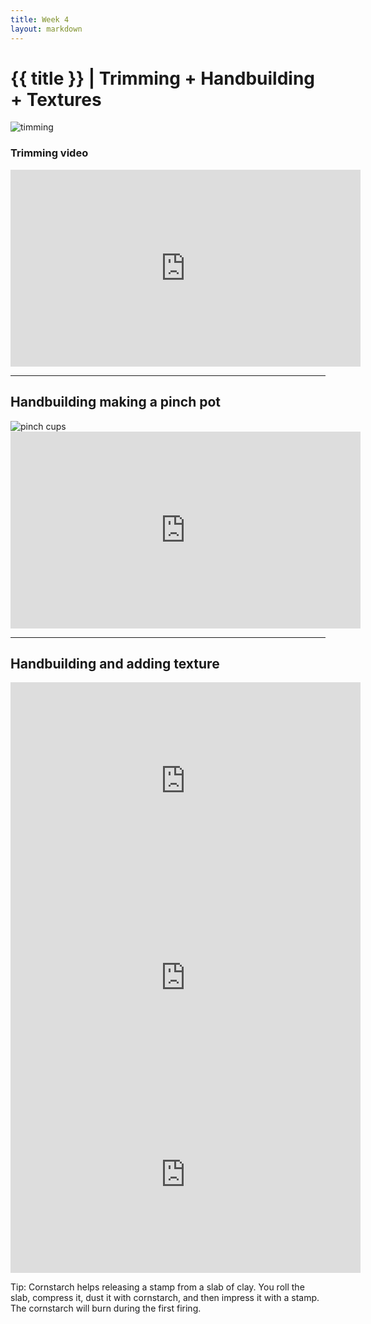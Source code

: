 ```yaml
---
title: Week 4
layout: markdown
---
```


<h1 class = "mt-20 font-light">{{ title }} | Trimming + Handbuilding + Textures </h1>



<!-- This page is authored in markdown at `src/{{ title|lower|replace(" ", "-") }}.md` -->
<!-- <iframe width="560" height="315" src="https://www.youtube.com/embed/pQ5BR3ckCMY" title="YouTube video player" frameborder="0" allow="accelerometer; autoplay; clipboard-write; encrypted-media; gyroscope; picture-in-picture" allowfullscreen></iframe> -->


  <div class="grid gap-4"><img src="https://images.unsplash.com/photo-1622691078858-58f9eb8825e0?ixlib=rb-1.2.1&ixid=MnwxMjA3fDB8MHxwaG90by1wYWdlfHx8fGVufDB8fHx8&auto=format&fit=crop&w=749&q=80"  class="w-screen"  alt="timming ">
  </div>
  <!-- ... -->

  ### Trimming video

  <div class="aspect-w-16 aspect-h-9 ">
    <iframe width="560" height="315" src="https://www.youtube.com/embed/7TJSr2w8Ubs?start=183" title="YouTube video player" frameborder="0" allow="accelerometer; autoplay; clipboard-write; encrypted-media; gyroscope; picture-in-picture" allowfullscreen></iframe>
  </div> 

---


## Handbuilding making a pinch pot


 <img src="https://images.unsplash.com/photo-1590422749897-47036da0b0ff?ixlib=rb-1.2.1&ixid=MnwxMjA3fDB8MHxwaG90by1wYWdlfHx8fGVufDB8fHx8&auto=format&fit=crop&w=774&q=80"  class="w-screen"  alt="pinch cups ">

<div class="aspect-w-16 aspect-h-9 ">
<iframe width="560" height="315" src="https://www.youtube.com/embed/yJTNmOYfVoI" title="YouTube video player" frameborder="0" allow="accelerometer; autoplay; clipboard-write; encrypted-media; gyroscope; picture-in-picture" allowfullscreen></iframe>
  </div>

---
  ## Handbuilding and adding texture  
 
 
  <div class="grid md:grid-cols-2 gap-4">
  <div class="aspect-w-16 aspect-h-9 ">
     <iframe width="560" height="315" src="https://www.youtube.com/embed/Jk_q9xxPVts" title="YouTube video player" frameborder="0" allow="accelerometer; autoplay; clipboard-write; encrypted-media; gyroscope; picture-in-picture" allowfullscreen></iframe>

  </div>
   <div class="aspect-w-16 aspect-h-9 ">
     <iframe width="560" height="315" src="https://www.youtube.com/embed/bXxhRyOv7Kk?start=62" title="YouTube video player" frameborder="0" allow="accelerometer; autoplay; clipboard-write; encrypted-media; gyroscope; picture-in-picture" allowfullscreen></iframe></iframe>
  </div>
     <div class="aspect-w-16 aspect-h-9 ">
    <iframe width="560" height="315" src="https://www.youtube.com/embed/tdJQU-vWOpQ?start=62" title="YouTube video player" frameborder="0" allow="accelerometer; autoplay; clipboard-write; encrypted-media; gyroscope; picture-in-picture" allowfullscreen></iframe>
    </div>

  Tip: Cornstarch helps releasing a stamp from a slab of clay. You roll the slab, compress it, dust it with cornstarch, and then impress it with a stamp. The cornstarch will burn during the first firing.
  </div>
    

